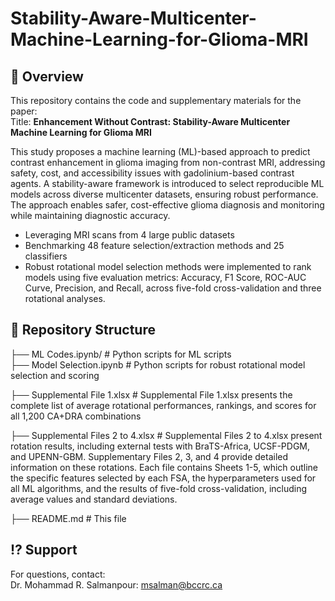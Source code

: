 # Stability-Aware-Multicenter-Machine-Learning-for-Glioma-MRI

## 📌 Overview  
This repository contains the code and supplementary materials for the paper:  
Title: **Enhancement Without Contrast: Stability-Aware Multicenter Machine Learning for Glioma MRI**


This study proposes a machine learning (ML)-based approach to predict contrast enhancement in glioma imaging from non-contrast MRI, addressing safety, cost, and accessibility issues with gadolinium-based contrast agents. A stability-aware framework is introduced to select reproducible ML models across diverse multicenter datasets, ensuring robust performance. The approach enables safer, cost-effective glioma diagnosis and monitoring while maintaining diagnostic accuracy.
- Leveraging MRI scans from 4 large public datasets  
- Benchmarking 48 feature selection/extraction methods and 25 classifiers  
- Robust rotational model selection methods were implemented to rank models using five evaluation metrics: Accuracy, F1 Score, ROC-AUC Curve, Precision, and Recall, across five-fold cross-validation and three rotational analyses.

## 📂 Repository Structure  
├── ML Codes.ipynb/                   # Python scripts for ML scripts  
├── Model Selection.ipynb             # Python scripts for robust rotational model selection and scoring 

├── Supplemental File 1.xlsx          # Supplemental File 1.xlsx  presents the complete list of average rotational performances, rankings, and scores for all 1,200 CA+DRA combinations

├── Supplemental Files 2 to 4.xlsx    # Supplemental Files 2 to 4.xlsx  present rotation results, including external tests with BraTS-Africa, UCSF-PDGM, and UPENN-GBM. Supplementary Files 2, 3, and 4 provide detailed information on these rotations. Each file contains Sheets 1-5, which outline the specific features selected by each FSA, the hyperparameters used for all ML algorithms, and the results of five-fold cross-validation, including average values and standard deviations.

├── README.md                     # This file  
 



## ⁉️ Support  
For questions, contact:  
Dr. Mohammad R. Salmanpour: msalman@bccrc.ca  
